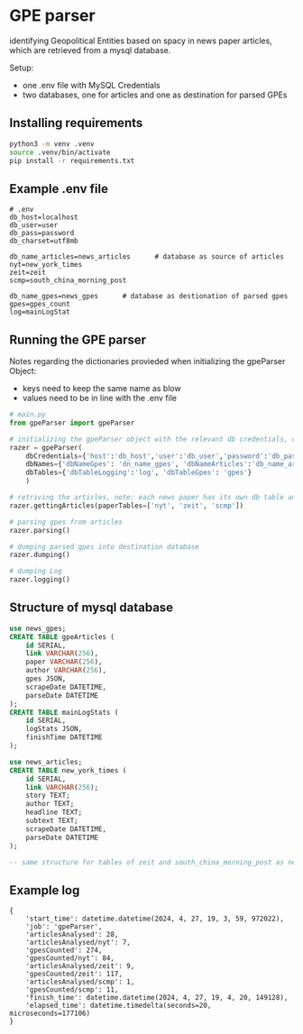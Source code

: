 # GPE parser

identifying Geopolitical Entities based on spacy in news paper articles, which are retrieved from a mysql database.

Setup:

- one .env file with MySQL Credentials
- two databases, one for articles and one as destination for parsed GPEs

## Installing requirements

```bash
python3 -m venv .venv
source .venv/bin/activate
pip install -r requirements.txt
```

## Example .env file

```env
# .env
db_host=localhost
db_user=user
db_pass=password
db_charset=utf8mb

db_name_articles=news_articles      # database as source of articles
nyt=new_york_times
zeit=zeit
scmp=south_china_morning_post

db_name_gpes=news_gpes      # database as destionation of parsed gpes
gpes=gpes_count
log=mainLogStat
```

## Running the GPE parser

Notes regarding the dictionaries provieded when initializing the gpeParser Object:

- keys need to keep the same name as blow
- values need to be in line with the .env file

```python
# main.py
from gpeParser import gpeParser

# initializing the gpeParser object with the relevant db credentials, db names, and db table names
razer = gpeParser(
    dbCredentials={'host':'db_host','user':'db_user','password':'db_pass','charset':'db_charset'},
    dbNames={'dbNameGpes': 'dn_name_gpes', 'dbNameArticles':'db_name_articles'},
    dbTables={'dbTableLogging':'log', 'dbTableGpes': 'gpes'}
    )

# retriving the articles, note: each news paper has its own db table and its very important to probide the paperTables exactly as specified in .env file
razer.gettingArticles(paperTables=['nyt', 'zeit', 'scmp'])

# parsing gpes from articles
razer.parsing()

# dumping parsed gpes into destination database
razer.dumping()

# dumping Log
razer.logging()

```

## Structure of mysql database

```sql
use news_gpes;
CREATE TABLE gpeArticles (
    id SERIAL,
    link VARCHAR(256),
    paper VARCHAR(256),
    author VARCHAR(256),
    gpes JSON,
    scrapeDate DATETIME,
    parseDate DATETIME
);
CREATE TABLE mainLogStats (
    id SERIAL,
    logStats JSON,
    finishTime DATETIME
);

use news_articles;
CREATE TABLE new_york_times (
    id SERIAL,
    link VARCHAR(256);
    story TEXT;
    author TEXT;
    headline TEXT;
    subtext TEXT;
    scrapeDate DATETIME,
    parseDate DATETIME
);

-- same structure for tables of zeit and south_china_morning_post as new_york_times just above

```

## Example log

```
{
    'start_time': datetime.datetime(2024, 4, 27, 19, 3, 59, 972022),
    'job': 'gpeParser',
    'articlesAnalysed': 28,
    'articlesAnalysed/nyt': 7,
    'gpesCounted': 274,
    'gpesCounted/nyt': 84,
    'articlesAnalysed/zeit': 9,
    'gpesCounted/zeit': 117,
    'articlesAnalysed/scmp': 1,
    'gpesCounted/scmp': 11,
    'finish_time': datetime.datetime(2024, 4, 27, 19, 4, 20, 149128),
    'elapsed_time': datetime.timedelta(seconds=20, microseconds=177106)
}
```
